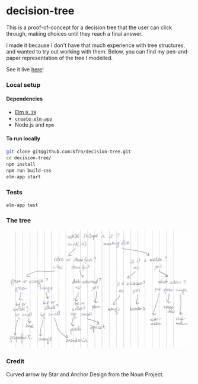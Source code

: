# decision-tree

This is a proof-of-concept for a decision tree that the user can click through, making choices until they reach a final answer.

I made it because I don't have that much experience with tree structures, and wanted to try out working with them. Below, you can find my pen-and-paper representation of the tree I modelled.

See it live [here](https://kfrn.github.io/decision-tree)!

### Local setup

#### Dependencies

* [Elm `0.19`](https://guide.elm-lang.org/install.html)
* [`create-elm-app`](https://github.com/halfzebra/create-elm-app)
* Node.js and `npm`

#### To run locally

```bash
git clone git@github.com:kfrn/decision-tree.git
cd decision-tree/
npm install
npm run build-css
elm-app start
```

### Tests

```bash
elm-app test
```

<!-- To deploy to github pages:
```
elm-app build
gh-pages -d build
```
-->

### The tree

![decision tree](./decision-tree.jpg)

### Credit

Curved arrow by Star and Anchor Design from the Noun Project.
